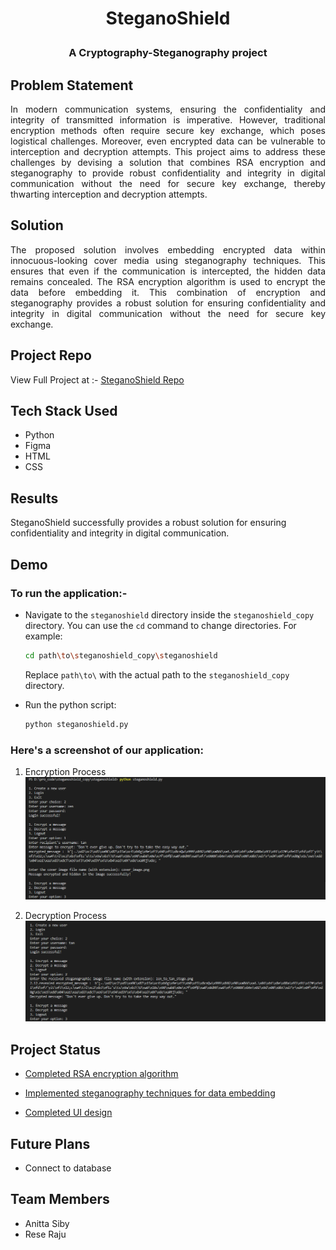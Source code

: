 # <p align="center">SteganoShield</p>

### <p align="center">A Cryptography-Steganography project</p>

## Problem Statement
<p align="justify">In modern communication systems, ensuring the confidentiality and integrity of transmitted information is imperative. However, traditional encryption methods often require secure key exchange, which poses logistical challenges. Moreover, even encrypted data can be vulnerable to interception and decryption attempts. This project aims to address these challenges by devising a solution that combines RSA encryption and steganography to provide robust confidentiality and integrity in digital communication without the need for secure key exchange, thereby thwarting interception and decryption attempts.</p>

## Solution
<p align="justify">The proposed solution involves embedding encrypted data within innocuous-looking cover media using steganography techniques. This ensures that even if the communication is intercepted, the hidden data remains concealed. The RSA encryption algorithm is used to encrypt the data before embedding it. This combination of encryption and steganography provides a robust solution for ensuring confidentiality and integrity in digital communication without the need for secure key exchange.</p>

## Project Repo
View Full Project at :- [SteganoShield Repo](https://github.com/tinkerness/steganoshield)

## Tech Stack Used
- Python
- Figma
- HTML
- CSS
<!-- - Flask
- Firebase -->

## Results
SteganoShield successfully provides a robust solution for ensuring confidentiality and integrity in digital communication.

## Demo
### To run the application:-
- Navigate to the `steganoshield` directory inside the `steganoshield_copy` directory. You can use the `cd` command to change directories. For example:
    ```bash
    cd path\to\steganoshield_copy\steganoshield
    ```
    Replace `path\to\` with the actual path to the `steganoshield_copy` directory.

- Run the python script:
    ```python
    python steganoshield.py
    ```


### Here's a screenshot of our application:
1. Encryption Process
    ![Encyption](screenshots/encryption.png  "Encryption Process")

2. Decryption Process
    ![Decryption](screenshots/decryption.png "Decryption Process")

## Project Status
- [Completed RSA encryption algorithm](https://github.com/tinkerness/steganoshield/blob/main/proj2_rsa/README.md)

- [Implemented steganography techniques for data embedding](https://github.com/tinkerness/steganoshield/blob/main/proj3_steganography/README.md)

- [Completed UI design](https://github.com/tinkerness/steganoshield/blob/main/proj4_html/README.md)

## Future Plans
- Connect to database

## Team Members
- Anitta Siby
- Rese Raju
